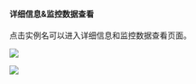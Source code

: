 ####  详细信息&监控数据查看

点击实例名可以进入详细信息和监控数据查看页面。

![](//qzonestyle.gtimg.cn/qzone/vas/opensns/res/img/xinjian-05.png)

![](//qzonestyle.gtimg.cn/qzone/vas/opensns/res/img/xinjian-06.png)